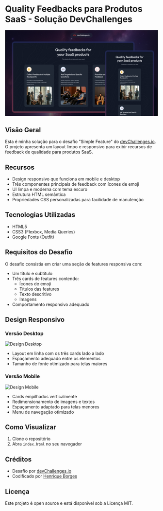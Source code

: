 # Quality Feedbacks para Produtos SaaS - Solução DevChallenges

![Captura de Tela do Projeto](thumbnail.jpg)

## Visão Geral
Esta é minha solução para o desafio "Simple Feature" do [devChallenges.io](https://devchallenges.io). O projeto apresenta um layout limpo e responsivo para exibir recursos de feedback de qualidade para produtos SaaS.

## Recursos
- Design responsivo que funciona em mobile e desktop
- Três componentes principais de feedback com ícones de emoji
- UI limpa e moderna com tema escuro
- Estrutura HTML semântica
- Propriedades CSS personalizadas para facilidade de manutenção

## Tecnologias Utilizadas
- HTML5
- CSS3 (Flexbox, Media Queries)
- Google Fonts (Outfit)

## Requisitos do Desafio
O desafio consistia em criar uma seção de features responsiva com:
- Um título e subtítulo
- Três cards de features contendo:
  - Ícones de emoji
  - Títulos das features
  - Texto descritivo
  - Imagens
- Comportamento responsivo adequado

## Design Responsivo

### Versão Desktop
![Design Desktop](https://github.com/user-attachments/assets/b3a3976a-e69e-420c-9091-125a1752529d)
- Layout em linha com os três cards lado a lado
- Espaçamento adequado entre os elementos
- Tamanho de fonte otimizado para telas maiores

### Versão Mobile
![Design Mobile](https://github.com/user-attachments/assets/b8f695de-afd7-43ab-a7fe-f9d1b29e29bb)
- Cards empilhados verticalmente
- Redimensionamento de imagens e textos
- Espaçamento adaptado para telas menores
- Menu de navegação otimizado

## Como Visualizar
1. Clone o repositório
2. Abra `index.html` no seu navegador

## Créditos
- Desafio por [devChallenges.io](https://devchallenges.io)
- Codificado por [Henrique Borges](https://github.com/HenriqueBorgesProg)

## Licença
Este projeto é open source e está disponível sob a Licença MIT.
